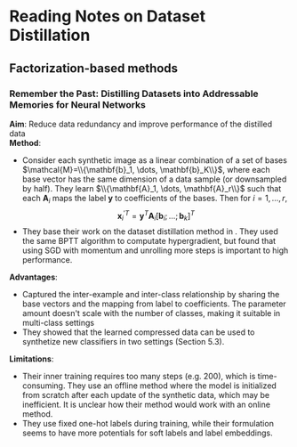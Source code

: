 # Reading Notes on Dataset Distillation
## Factorization-based methods
### Remember the Past: Distilling Datasets into Addressable Memories for Neural Networks
**Aim**: Reduce data redundancy and improve performance of the distilled data \
**Method**: 
- Consider each synthetic image as a linear combination of a set of bases $\mathcal{M}=\\{\mathbf{b}_1, \dots, \mathbf{b}_K\\}$, where each base vector has the same dimension of a data sample (or downsampled by half). They learn $\\{\mathbf{A}_1, \dots, \mathbf{A}_r\\}$ such that each $\mathbf{A}_i$ maps the label $\mathbf{y}$ to coefficients of the bases. Then for $i=1, \dots, r$,
$${\mathbf{x}_i^{\prime}}^T = \mathbf{y}^{T} \mathbf{A}_i [\mathbf{b}_i; \dots ;\mathbf{b}_k]^T$$
- They base their work on the dataset distillation method in . They used the same BPTT algorithm to computate hypergradient, but found that using SGD with momentum and unrolling more steps is important to high performance. 

**Advantages**: 
- Captured the inter-example and inter-class relationship by sharing the base vectors and the mapping from label to coefficients. The parameter amount doesn't scale with the number of classes, making it suitable in multi-class settings
- They showed that the learned compressed data can be used to synthetize new classifiers in two settings (Section 5.3).

**Limitations**: 
- Their inner training requires too many steps (e.g. 200), which is time-consuming. They use an offline method where the model is initialized from scratch after each update of the synthetic data, which may be inefficient. It is unclear how their method would work with an online method.
- They use fixed one-hot labels during training, while their formulation seems to have more potentials for soft labels and label embeddings.

